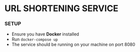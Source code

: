 # URL SHORTENING SERVICE

### SETUP

  - Ensure you have **Docker** installed
  - Run `docker-compose up`
  - The service should be running on your machine on port 8080
